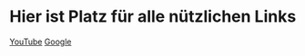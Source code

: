 # Hier ist Platz für alle nützlichen Links

[YouTube](https://youtube.com)
[Google](https://google.com)
